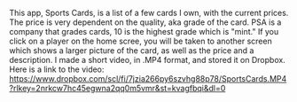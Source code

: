 This app, Sports Cards, is a list of a few cards I own, with the current prices. The price is very dependent on the quality, aka grade of the card.
PSA is a company that grades cards, 10 is the highest grade which is "mint." If you click on a player on the home scree, you will be taken to another screen 
which shows a larger picture of the card, as well as the price and a description. I made a short video, in .MP4 format, and stored it on Dropbox.
Here is a link to the video: 
https://www.dropbox.com/scl/fi/7jzia266py6szvhg88p78/SportsCards.MP4?rlkey=2nrkcw7hc45egwna2qq0m5vmr&st=kvagfbqi&dl=0
